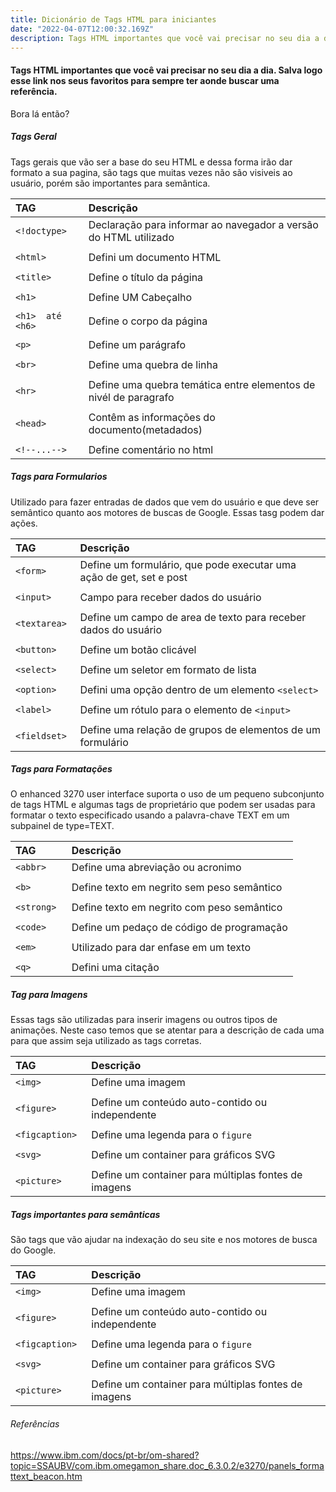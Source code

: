 ```yaml
---
title: Dicionário de Tags HTML para iniciantes
date: "2022-04-07T12:00:32.169Z"
description: Tags HTML importantes que você vai precisar no seu dia a dia. Salva logo esse link nos seus favoritos para sempre ter aonde buscar uma referência.
---
```


#### Tags HTML importantes que você vai precisar no seu dia a dia. Salva logo esse link nos seus favoritos para sempre ter aonde buscar uma referência.

Bora lá então?

##### Tags Geral

Tags gerais que vão ser a base do seu HTML e dessa forma irão dar formato a sua pagina, são tags que muitas vezes não são visiveis ao usuário, porém são importantes para semântica.


| TAG    	                | Descrição                                                        |
|:------------------------|:---------------------------------------------------------------- |
| ``<!doctype> ``         | Declaração para informar ao navegador a versão do HTML utilizado |
|                         |                                                                  |
| ``<html> ``             | Defini um documento HTML                                         |
|                         |                                                                  |
| ``<title> ``            | Define o título da página                                        |
|                         |                                                                  |
| ``<h1> ``               | Define UM Cabeçalho                                              |
|                         |                                                                  |
| ``<h1>  até <h6>``      | Define o corpo da página                                         |
|                         |                                                                  |
| ``<p> ``                | Define um parágrafo                                              |
|                         |                                                                  |
| ``<br> ``               | Define uma quebra de linha                                       |
|                         |                                                                  |
| ``<hr> ``               | Define uma quebra temática entre elementos de nivél de paragrafo |
|                         |                                                                  |
| ``<head> ``             | Contêm as informações do documento(metadados)                    |
|                         |                                                                  |
| ``<!--...--> ``         | Define comentário no html                                        |


##### Tags para Formularios

Utilizado para fazer entradas de dados que vem do usuário e que deve ser semântico quanto aos motores de buscas de Google. Essas tasg podem dar ações.


| TAG    	                | Descrição                                                           |
|:------------------------|:--------------------------------------------------------------------|
| ``<form> ``             | Define um formulário, que pode executar uma ação de get, set e post |
|                         |                                                                     |
| ``<input> ``            | Campo para receber dados do usuário                                 |
|                         |                                                                     |
| ``<textarea> ``         | Define um campo de area de texto para receber dados do usuário      |
|                         |                                                                     |
| ``<button> ``           | Define um botão clicável                                            |
|                         |                                                                     |
| ``<select>``            | Define um seletor em formato de lista                               |
|                         |                                                                     |
| ``<option> ``           | Defini uma opção dentro de um elemento ``<select>``                 |
|                         |                                                                     |
| ``<label> ``            | Define um rótulo para o elemento de ``<input>``                    |
|                         |                                                                     |
| ``<fieldset> ``         | Define uma relação de grupos de elementos de um formulário          |


##### Tags para Formatações

O enhanced 3270 user interface suporta o uso de um pequeno subconjunto de tags HTML e algumas tags de proprietário que podem ser usadas para formatar o texto especificado usando a palavra-chave TEXT em um subpainel de type=TEXT.


| TAG    	                | Descrição                                                           |
|:------------------------|:--------------------------------------------------------------------|
| ``<abbr> ``             | Define uma abreviação ou acronimo                                   |
|                         |                                                                     |
| ``<b> ``                | Define texto em negrito sem peso semântico                          |
|                         |                                                                     |
| ``<strong> ``           | Define texto em negrito com peso semântico                          |
|                         |                                                                     |
| ``<code> ``             | Define um pedaço de código de programação                           |
|                         |                                                                     |
| ``<em>``                | Utilizado para dar enfase em um texto                               |
|                         |                                                                     |
| ``<q> ``                | Defini uma citação                                                  |


##### Tag para Imagens

Essas tags são utilizadas para inserir imagens ou outros tipos de animações. Neste caso temos que se atentar para a descrição de cada uma para que assim seja utilizado as tags corretas.

| TAG    	                | Descrição                                                           |
|:------------------------|:--------------------------------------------------------------------|
| ``<img> ``              | Define uma imagem                                                   |
|                         |                                                                     |
| ``<figure> ``           | Define um conteúdo auto-contido ou independente                     |
|                         |                                                                     |
| ``<figcaption> ``       | Define uma legenda para o ``figure``                                |
|                         |                                                                     |
| ``<svg> ``              | Define um container para gráficos SVG                               |
|                         |                                                                     |
| ``<picture>``           | Define um container para múltiplas fontes de imagens                |

##### Tags importantes para semânticas

São tags que vão ajudar na indexação do seu site e nos motores de busca do Google.

| TAG    	                | Descrição                                                           |
|:------------------------|:--------------------------------------------------------------------|
| ``<img> ``              | Define uma imagem                                                   |
|                         |                                                                     |
| ``<figure> ``           | Define um conteúdo auto-contido ou independente                     |
|                         |                                                                     |
| ``<figcaption> ``       | Define uma legenda para o ``figure``                                |
|                         |                                                                     |
| ``<svg> ``              | Define um container para gráficos SVG                               |
|                         |                                                                     |
| ``<picture>``           | Define um container para múltiplas fontes de imagens                |

###### Referências

https://www.ibm.com/docs/pt-br/om-shared?topic=SSAUBV/com.ibm.omegamon_share.doc_6.3.0.2/e3270/panels_formattext_beacon.htm

